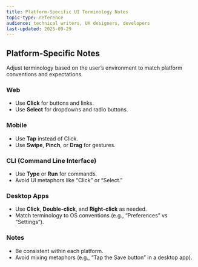 ```yaml
---
title: Platform-Specific UI Terminology Notes
topic-type: reference
audience: technical writers, UX designers, developers
last-updated: 2025-09-29
---
```


## Platform-Specific Notes

Adjust terminology based on the user’s environment to match platform conventions and expectations.

### Web

- Use **Click** for buttons and links.
- Use **Select** for dropdowns and radio buttons.

### Mobile

- Use **Tap** instead of Click.
- Use **Swipe**, **Pinch**, or **Drag** for gestures.

### CLI (Command Line Interface)

- Use **Type** or **Run** for commands.
- Avoid UI metaphors like “Click” or “Select.”

### Desktop Apps

- Use **Click**, **Double-click**, and **Right-click** as needed.
- Match terminology to OS conventions (e.g., “Preferences” vs “Settings”).

### Notes

- Be consistent within each platform.
- Avoid mixing metaphors (e.g., “Tap the Save button” in a desktop app).